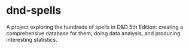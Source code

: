 # dnd-spells
A project exploring the hundreds of spells in D&amp;D 5th Edition: creating a comprehensive database for them, doing data analysis, and producing interesting statistics.
